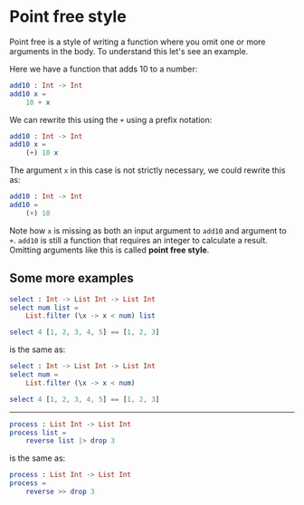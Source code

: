# Point free style

Point free is a style of writing a function where you omit one or more arguments in the body. To understand this let's see an example.

Here we have a function that adds 10 to a number:

```elm
add10 : Int -> Int
add10 x =
    10 + x
```

We can rewrite this using the `+` using a prefix notation:

```elm
add10 : Int -> Int
add10 x =
    (+) 10 x
```

The argument `x` in this case is not strictly necessary, we could rewrite this as:

```elm
add10 : Int -> Int
add10 =
    (+) 10
```

Note how `x` is missing as both an input argument to `add10` and argument to `+`. `add10` is still a function that requires an integer to calculate a result. Omitting arguments like this is called __point free style__.

## Some more examples

```elm
select : Int -> List Int -> List Int 
select num list =
    List.filter (\x -> x < num) list

select 4 [1, 2, 3, 4, 5] == [1, 2, 3]
```

is the same as:

```elm
select : Int -> List Int -> List Int 
select num =
    List.filter (\x -> x < num)

select 4 [1, 2, 3, 4, 5] == [1, 2, 3]
```

---

```elm
process : List Int -> List Int 
process list =
    reverse list |> drop 3
```

is the same as:

```elm
process : List Int -> List Int 
process =
    reverse >> drop 3
```

